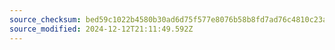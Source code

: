 ```yaml
---
source_checksum: bed59c1022b4580b30ad6d75f577e8076b58b8fd7ad76c4810c23a46470b680a
source_modified: 2024-12-12T21:11:49.592Z
---
```


